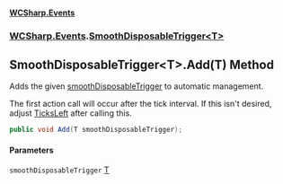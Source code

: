 #### [WCSharp\.Events](README.md 'README')
### [WCSharp\.Events](WCSharp.Events.md 'WCSharp\.Events').[SmoothDisposableTrigger&lt;T&gt;](WCSharp.Events.SmoothDisposableTrigger_T_.md 'WCSharp\.Events\.SmoothDisposableTrigger\<T\>')

## SmoothDisposableTrigger\<T\>\.Add\(T\) Method

Adds the given [smoothDisposableTrigger](WCSharp.Events.SmoothDisposableTrigger_T_.Add(T).md#WCSharp.Events.SmoothDisposableTrigger_T_.Add(T).smoothDisposableTrigger 'WCSharp\.Events\.SmoothDisposableTrigger\<T\>\.Add\(T\)\.smoothDisposableTrigger') to automatic management\.

The first action call will occur after the tick interval. If this isn't desired, adjust [TicksLeft](WCSharp.Events.ISmoothDisposableAction.TicksLeft.md 'WCSharp\.Events\.ISmoothDisposableAction\.TicksLeft') after calling this.

```csharp
public void Add(T smoothDisposableTrigger);
```
#### Parameters

<a name='WCSharp.Events.SmoothDisposableTrigger_T_.Add(T).smoothDisposableTrigger'></a>

`smoothDisposableTrigger` [T](WCSharp.Events.SmoothDisposableTrigger_T_.md#WCSharp.Events.SmoothDisposableTrigger_T_.T 'WCSharp\.Events\.SmoothDisposableTrigger\<T\>\.T')